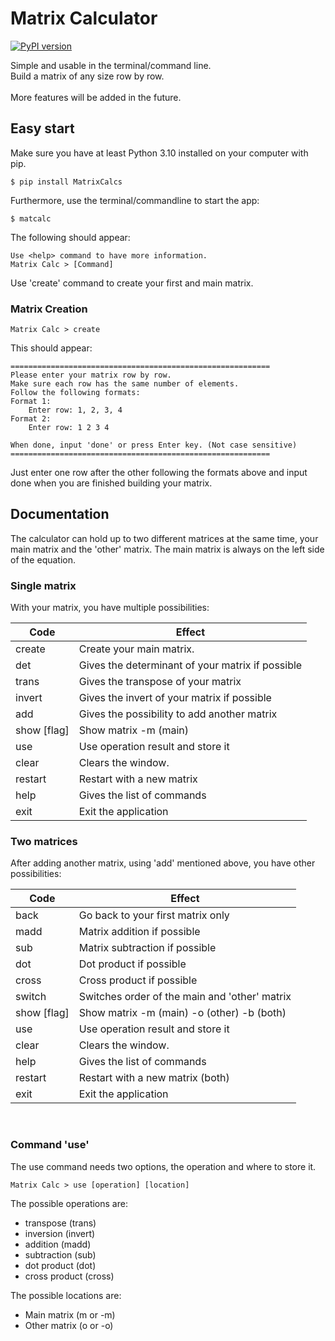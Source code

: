 # Matrix Calculator 
[![PyPI version](https://badge.fury.io/py/MatrixCalcs.svg)](https://badge.fury.io/py/MatrixCalcs)

Simple and usable in the terminal/command line.
<br/>
Build a matrix of any size row by row. <br/>
<br/>
More features will be added in the future.

## Easy start

Make sure you have at least Python 3.10 installed on your computer with pip.

```commandline
$ pip install MatrixCalcs
```

Furthermore, use the terminal/commandline to start the app:

```commandline
$ matcalc
```

The following should appear:

```commandline
Use <help> command to have more information.
Matrix Calc > [Command]
```
Use 'create' command to create your first and main matrix.

### Matrix Creation
```commandline
Matrix Calc > create
```
This should appear:
```commandline
==========================================================
Please enter your matrix row by row.
Make sure each row has the same number of elements.
Follow the following formats:
Format 1:
	Enter row: 1, 2, 3, 4
Format 2:
	Enter row: 1 2 3 4
	
When done, input 'done' or press Enter key. (Not case sensitive)
==========================================================
```
Just enter one row after the other following the formats above and input done when you are finished building your matrix.

## Documentation

The calculator can hold up to two different matrices at the same time, your main matrix and the 'other' matrix.
The main matrix is always on the left side of the equation.

### Single matrix

With your matrix, you have multiple possibilities:

| Code        | Effect                                           |
|-------------|--------------------------------------------------|
| create      | Create your main matrix.                         |
| det         | Gives the determinant of your matrix if possible |
| trans       | Gives the transpose of your matrix               |
| invert      | Gives the invert of your matrix if possible      |
| add         | Gives the possibility to add another matrix      |
| show [flag] | Show matrix -m (main)                            |
| use         | Use operation result and store it                |
| clear       | Clears the window.                               |
| restart     | Restart with a new matrix                        |
| help        | Gives the list of commands                       |
| exit        | Exit the application                             |

### Two matrices

After adding another matrix, using 'add' mentioned above, you have other possibilities:

| Code        | Effect                                        |
|-------------|-----------------------------------------------|
| back        | Go back to your first matrix only             |
| madd        | Matrix addition if possible                   |
| sub         | Matrix subtraction if possible                |
| dot         | Dot product if possible                       |
| cross       | Cross product if possible                     |
| switch      | Switches order of the main and 'other' matrix |
| show [flag] | Show matrix -m (main) -o (other) -b (both)    |
| use         | Use operation result and store it             |
| clear       | Clears the window.                            |
| help        | Gives the list of commands                    |
| restart     | Restart with a new matrix (both)              |
| exit        | Exit the application                          |
<br>

### Command 'use'
The use command needs two options, the operation and where to store it.

```commandline
Matrix Calc > use [operation] [location]
```
The possible operations are:
- transpose (trans)
- inversion (invert)
- addition (madd)
- subtraction (sub)
- dot product (dot)
- cross product (cross)

The possible locations are:
- Main matrix (m or -m)
- Other matrix (o or -o)
